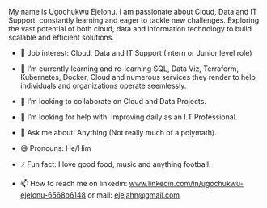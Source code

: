 My name is Ugochukwu Ejelonu. I am passionate about Cloud, Data and IT Support, constantly learning and eager to tackle new challenges. Exploring the vast potential of both cloud, data and information technology to build scalable and efficient solutions.

- 🔭  Job interest: Cloud, Data and IT Support (Intern or Junior level role)
  
- 🌱 I’m currently learning and re-learning SQL, Data Viz, Terraform, Kubernetes, Docker, Cloud and numerous services they render to help individuals and organizations operate seemlessly.
 
- 💞️ I’m looking to collaborate on Cloud and Data Projects.

- 🤔 I’m looking for help with: Improving daily as an I.T Professional.
 
- 💬 Ask me about: Anything (Not really much of a polymath).
 
- 😄 Pronouns: He/Him
  
- ⚡ Fun fact: I love good food, music and anything football.
  
- 📫 How to reach me on linkedin: www.linkedin.com/in/ugochukwu-ejelonu-6568b6148 or mail: ejejahn@gmail.com



<!---
UncleHugo/UncleHugo is a ✨ special ✨ repository because its `README.md` (this file) appears on your GitHub profile.
You can click the Preview link to take a look at your changes.
--->
